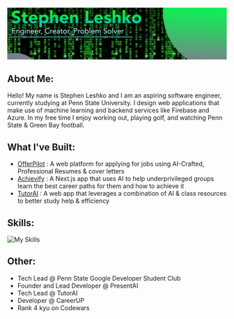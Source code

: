 
![](https://github.com/StephenLeshko/StephenLeshko/blob/main/GitHubBanner.png)
## About Me:
Hello! My name is Stephen Leshko and I am an aspiring software engineer, currently studying at Penn State University. I design web applications that make use of machine learning and backend services like Firebase and Azure. In my free time I enjoy working out, playing golf, and watching Penn State & Green Bay football.

## What I've Built:
* [OfferPilot](https://offerpilot.ai/?obdgj) : A web platform for applying for jobs using AI-Crafted, Professional Resumes & cover letters
* [Achievify](https://www.achievify.org/) : A Next.js app that uses AI to help underprivileged groups learn the best career paths for them and how to achieve it
* [TutorAI](https://tutorai-v1.vercel.app/) : A web app that leverages a combination of AI & class resources to better study help & efficiency

## Skills:
![My Skills](https://skillicons.dev/icons?i=js,py,react,nodejs,gcp,azure,tensorflow,java,firebase,flutter,css,c,mysql,github,discord)

## Other:
* Tech Lead @ Penn State Google Developer Student Club
* Founder and Lead Developer @ PresentAI
* Tech Lead @ TutorAI
* Developer @ CareerUP
* Rank 4 kyu on Codewars
